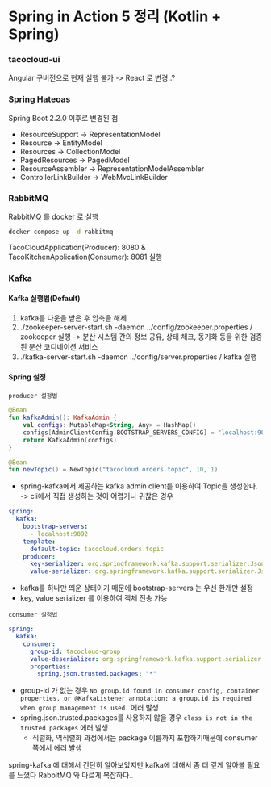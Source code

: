 # Spring in Action 5 정리 (Kotlin + Spring)

### tacocloud-ui
Angular 구버전으로 현재 실행 불가 -> React 로 변경..?

### Spring Hateoas
Spring Boot 2.2.0 이후로 변경된 점
- ResourceSupport -> RepresentationModel
- Resource -> EntityModel
- Resources -> CollectionModel
- PagedResources -> PagedModel
- ResourceAssembler -> RepresentationModelAssembler
- ControllerLinkBuilder -> WebMvcLinkBuilder

### RabbitMQ
RabbitMQ 를 docker 로 실행
```bash
docker-compose up -d rabbitmq
```
TacoCloudApplication(Producer): 8080 & TacoKitchenApplication(Consumer): 8081 실행

### Kafka
#### Kafka 실행법(Default)
1. kafka를 다운을 받은 후 압축을 해제
2. ./zookeeper-server-start.sh -daemon ../config/zookeeper.properties / zookeeper 실행 -> 분산 시스템 간의 정보 공유, 상태 체크, 동기화 등을 위한 검증된 분산 코디네이션 서비스
3. ./kafka-server-start.sh -daemon ../config/server.properties / kafka 실행

#### Spring 설정
`producer 설정법`
```kotlin
@Bean
fun kafkaAdmin(): KafkaAdmin {
    val configs: MutableMap<String, Any> = HashMap()
    configs[AdminClientConfig.BOOTSTRAP_SERVERS_CONFIG] = "localhost:9092"
    return KafkaAdmin(configs)
}

@Bean
fun newTopic() = NewTopic("tacocloud.orders.topic", 10, 1)
```
- spring-kafka에서 제공하는 kafka admin client를 이용하여 Topic을 생성한다. -> cli에서 직접 생성하는 것이 어렵거나 귀찮은 경우

```yaml
spring: 
  kafka:
    bootstrap-servers:
      - localhost:9092
    template:
      default-topic: tacocloud.orders.topic
    producer:
      key-serializer: org.springframework.kafka.support.serializer.JsonSerializer
      value-serializer: org.springframework.kafka.support.serializer.JsonSerializer
```
- kafka를 하나만 띄운 상태이기 때문에 bootstrap-servers 는 우선 한개만 설정
- key, value serializer 를 이용하여 객체 전송 가능

`consumer 설정법`
```yaml
spring:  
  kafka:
    consumer:
      group-id: tacocloud-group
      value-deserializer: org.springframework.kafka.support.serializer.JsonDeserializer
      properties:
        spring.json.trusted.packages: "*"
```
- group-id 가 없는 경우 `No group.id found in consumer config, container properties, or @KafkaListener annotation; a group.id is required when group management is used.` 에러 발생
- spring.json.trusted.packages를 사용하지 않을 경우 `class is not in the trusted packages` 에러 발생
  - 직렬화, 역직렬화 과정에서는 package 이름까지 포함하기때문에 consumer 쪽에서 에러 발생

spring-kafka 에 대해서 간단히 알아보았지만 kafka에 대해서 좀 더 깊게 알아볼 필요를 느꼈다 RabbitMQ 와 다르게 복잡하다..
